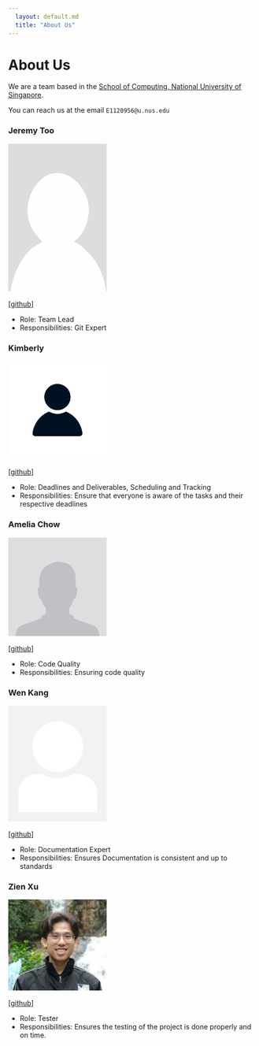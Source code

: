 ```yaml
---
  layout: default.md
  title: "About Us"
---
```


# About Us

We are a team based in the [School of Computing, National University of Singapore](http://www.comp.nus.edu.sg).

You can reach us at the email `E1120956@u.nus.edu`


### Jeremy Too

<img src="images/jtooya.png" width="200px">

[[github](https://github.com/jtooya)]

* Role: Team Lead
* Responsibilities: Git Expert

### Kimberly 

<img src="images/kimberlytmq.png" width="200px">

[[github](http://github.com/kimberlytmq)] 

* Role: Deadlines and Deliverables, Scheduling and Tracking
* Responsibilities: Ensure that everyone is aware of the tasks and their respective deadlines

### Amelia Chow

<img src="images/achl1012.png" width="200px">

[[github](http://github.com/achl1012)]

* Role: Code Quality
* Responsibilities: Ensuring code quality

### Wen Kang

<img src="images/slothycat.png" width="200px">

[[github](http://github.com/SlothyCat)]

* Role: Documentation Expert
* Responsibilities: Ensures Documentation is consistent and up to standards 

### Zien Xu

<img src="images/zienxu.png" width="200px">

[[github](http://github.com/zienxu)]

* Role: Tester
* Responsibilities: Ensures the testing of the project is done properly and on time.


